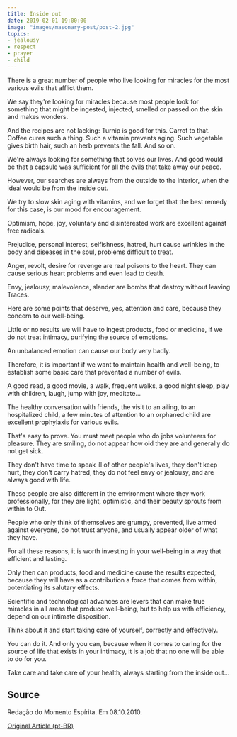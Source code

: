 ```yaml
---
title: Inside out
date: 2019-02-01 19:00:00
image: "images/masonary-post/post-2.jpg"
topics: 
- jealousy
- respect
- prayer
- child
---
```




There is a great number of people who live looking for miracles for the most
various evils that afflict them.

We say they're looking for miracles because most people look for something that might be
ingested, injected, smelled or passed on the skin and makes wonders.

And the recipes are not lacking: Turnip is good for this. Carrot to that. Coffee
cures such a thing. Such a vitamin prevents aging. Such vegetable gives birth
hair, such an herb prevents the fall. And so on.

We're always looking for something that solves our lives. And good would be that a
capsule was sufficient for all the evils that take away our peace.

However, our searches are always from the outside to the interior, when the
ideal would be from the inside out.

We try to slow skin aging with vitamins, and we forget that the
best remedy for this case, is our mood for encouragement.

Optimism, hope, joy, voluntary and disinterested work are
excellent against free radicals.

Prejudice, personal interest, selfishness, hatred, hurt cause wrinkles
in the body and diseases in the soul, problems difficult to treat.

Anger, revolt, desire for revenge are real poisons to the heart.
They can cause serious heart problems and even lead to death.

Envy, jealousy, malevolence, slander are bombs that destroy without leaving
Traces.

Here are some points that deserve, yes, attention and care, because they concern
to our well-being.

Little or no results we will have to ingest products, food or medicine, if
we do not treat intimacy, purifying the source of emotions.

An unbalanced emotion can cause our body very badly.

Therefore, it is important if we want to maintain health and well-being, to establish
some basic care that preventad a number of evils.

A good read, a good movie, a walk, frequent walks, a good night
sleep, play with children, laugh, jump with joy, meditate...

The healthy conversation with friends, the visit to an ailing, to an hospitalized child,
a few minutes of attention to an orphaned child are excellent prophylaxis for
various evils.

That's easy to prove. You must meet people who do jobs
volunteers for pleasure. They are smiling, do not appear how old they are and
generally do not get sick.

They don't have time to speak ill of other people's lives, they don't keep hurt, they don't carry
hatred, they do not feel envy or jealousy, and are always good with life.

These people are also different in the environment where they work
professionally, for they are light, optimistic, and their beauty sprouts from within to
Out.

People who only think of themselves are grumpy, prevented, live
armed against everyone, do not trust anyone, and usually appear older
of what they have.

For all these reasons, it is worth investing in your well-being in a way that
efficient and lasting.

Only then can products, food and medicine cause the results
expected, because they will have as a contribution a force that comes from within,
potentiating its salutary effects.

Scientific and technological advances are levers that can make true
miracles in all areas that produce well-being, but to help us with
efficiency, depend on our intimate disposition.

Think about it and start taking care of yourself, correctly and effectively.

You can do it. And only you can, because when it comes to caring for the source of life that
exists in your intimacy, it is a job that no one will be able to do for you.

Take care and take care of your health, always starting from the inside out...



## Source
Redação do Momento Espírita.
Em 08.10.2010.



[Original Article (pt-BR)](http://momento.com.br/pt/ler_texto.php?id=1347)
